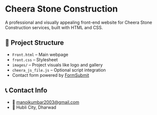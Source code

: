 # Cheera Stone Construction

A professional and visually appealing front-end website for Cheera Stone Construction services, built with HTML and CSS.

## 📁 Project Structure

- `Front.html` – Main webpage
- `front.css` – Stylesheet
- `images/` – Project visuals like logo and gallery
- `cheera_js_file.js` – Optional script integration
- Contact form powered by [FormSubmit](https://formsubmit.co/)

## 📞 Contact Info

- 📧 manojkumbar2003@gmail.com
- 📍 Hubli City, Dharwad

